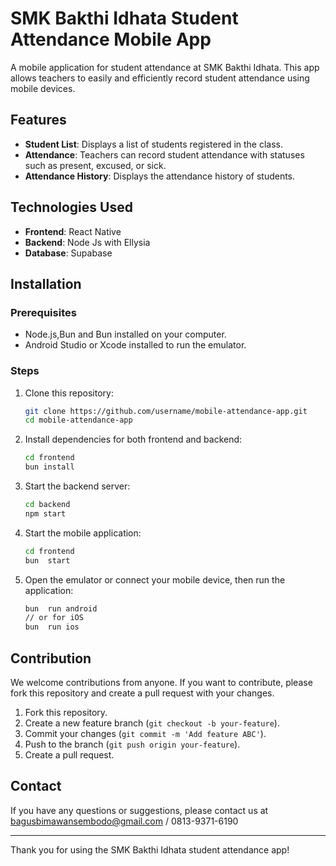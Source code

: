 # SMK Bakthi Idhata Student Attendance Mobile App

A mobile application for student attendance at SMK Bakthi Idhata. This app allows teachers to easily and efficiently record student attendance using mobile devices.

## Features


- **Student List**: Displays a list of students registered in the class.
- **Attendance**: Teachers can record student attendance with statuses such as present, excused, or sick.
- **Attendance History**: Displays the attendance history of students.

## Technologies Used

- **Frontend**: React Native
- **Backend**: Node Js  with Ellysia
- **Database**: Supabase

## Installation

### Prerequisites

- Node.js,Bun and Bun installed on your computer.
- Android Studio or Xcode installed to run the emulator.

### Steps

1. Clone this repository:

    ```bash
    git clone https://github.com/username/mobile-attendance-app.git
    cd mobile-attendance-app
    ```

2. Install dependencies for both frontend and backend:

    ```bash
    cd frontend
    bun install


4. Start the backend server:

    ```bash
    cd backend
    npm start
    ```

5. Start the mobile application:

    ```bash
    cd frontend
    bun  start
    ```

6. Open the emulator or connect your mobile device, then run the application:

    ```bash
    bun  run android
    // or for iOS
    bun  run ios
    ```

## Contribution

We welcome contributions from anyone. If you want to contribute, please fork this repository and create a pull request with your changes.

1. Fork this repository.
2. Create a new feature branch (`git checkout -b your-feature`).
3. Commit your changes (`git commit -m 'Add feature ABC'`).
4. Push to the branch (`git push origin your-feature`).
5. Create a pull request.


## Contact

If you have any questions or suggestions, please contact us at bagusbimawansembodo@gmail.com / 0813-9371-6190

---

Thank you for using the SMK Bakthi Idhata student attendance app!
